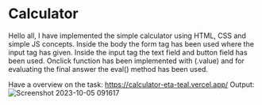 # Calculator
Hello all,
      I have implemented the simple calculator using HTML, CSS and simple JS concepts. Inside the body the form tag has been used where the input tag has given. Inside the input tag the text field and button field has been used. Onclick function has been implemented with (.value) and for evaluating the final answer the eval() method has been used.
      
Have a overview on the task:
https://calculator-eta-teal.vercel.app/
Output:
![Screenshot 2023-10-05 091617](https://github.com/Dharshini-S12/Calculator/assets/118833017/8972e770-0ebc-4d25-b8df-3c35f3f28670)
